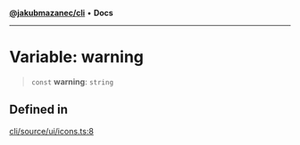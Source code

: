 [**@jakubmazanec/cli**](../../../README.md) • **Docs**

---

# Variable: warning

> `const` **warning**: `string`

## Defined in

[cli/source/ui/icons.ts:8](https://github.com/jakubmazanec/tools/blob/29163046acd1da0224b08fd05ca40f385e9ab4e5/packages/cli/source/ui/icons.ts#L8)

